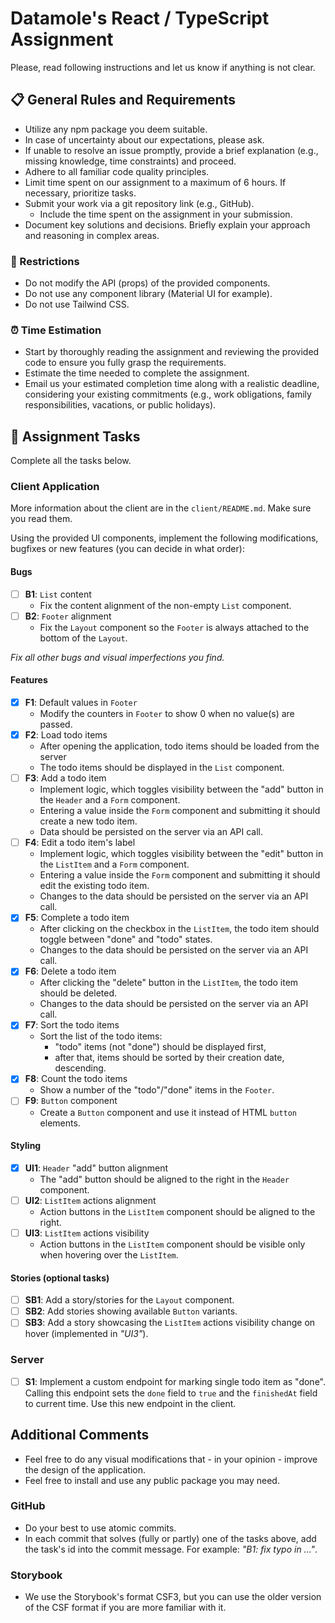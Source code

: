 # Datamole's React / TypeScript Assignment

Please, read following instructions and let us know if anything is not clear.

## 📋 General Rules and Requirements

- Utilize any npm package you deem suitable.
- In case of uncertainty about our expectations, please ask.
- If unable to resolve an issue promptly, provide a brief explanation (e.g., missing knowledge, time constraints) and proceed.
- Adhere to all familiar code quality principles.
- Limit time spent on our assignment to a maximum of 6 hours. If necessary, prioritize tasks.
- Submit your work via a git repository link (e.g., GitHub).
    - Include the time spent on the assignment in your submission.
- Document key solutions and decisions. Briefly explain your approach and reasoning in complex areas.

### 🚫 Restrictions

- Do not modify the API (props) of the provided components.
- Do not use any component library (Material UI for example).
- Do not use Tailwind CSS.

### ⏰ Time Estimation

- Start by thoroughly reading the assignment and reviewing the provided code to ensure you fully grasp the requirements.
- Estimate the time needed to complete the assignment.
- Email us your estimated completion time along with a realistic deadline, considering your existing commitments (e.g., work obligations, family responsibilities, vacations, or public holidays).

## 📝 Assignment Tasks

Complete all the tasks below.

### Client Application

More information about the client are in the `client/README.md`. Make sure you read them.

Using the provided UI components, implement the following modifications, bugfixes or new features (you can decide in what order):

#### Bugs

- [ ] **B1**: `List` content
    - Fix the content alignment of the non-empty `List` component.
- [ ] **B2**: `Footer` alignment
    - Fix the `Layout` component so the `Footer` is always attached to the bottom of the `Layout`.

_Fix all other bugs and visual imperfections you find._

#### Features

- [x] **F1**: Default values in `Footer`
    - Modify the counters in `Footer` to show 0 when no value(s) are passed.
- [x] **F2**: Load todo items
    - After opening the application, todo items should be loaded from the server
    - The todo items should be displayed in the `List` component.
- [ ] **F3**: Add a todo item
    - Implement logic, which toggles visibility between the "add" button in the `Header` and a `Form` component.
    - Entering a value inside the `Form` component and submitting it should create a new todo item.
    - Data should be persisted on the server via an API call.
- [ ] **F4**: Edit a todo item's label
    - Implement logic, which toggles visibility between the "edit" button in the `ListItem` and a `Form` component.
    - Entering a value inside the `Form` component and submitting it should edit the existing todo item.
    - Changes to the data should be persisted on the server via an API call.
- [x] **F5**: Complete a todo item
    - After clicking on the checkbox in the `ListItem`, the todo item should toggle between "done" and "todo" states.
    - Changes to the data should be persisted on the server via an API call.
- [x] **F6**: Delete a todo item
    - After clicking the "delete" button in the `ListItem`, the todo item should be deleted.
    - Changes to the data should be persisted on the server via an API call.
- [x] **F7**: Sort the todo items
    - Sort the list of the todo items:
        - "todo" items (not "done") should be displayed first,
        - after that, items should be sorted by their creation date, descending.
- [x] **F8**: Count the todo items
    - Show a number of the "todo"/"done" items in the `Footer`.
- [ ] **F9**: `Button` component
    - Create a `Button` component and use it instead of HTML `button` elements.

#### Styling

- [x] **UI1**: `Header` "add" button alignment
    - The "add" button should be aligned to the right in the `Header` component.
- [ ] **UI2**: `ListItem` actions alignment
    - Action buttons in the `ListItem` component should be aligned to the right.
- [ ] **UI3**: `ListItem` actions visibility
    - Action buttons in the `ListItem` component should be visible only when hovering over the `ListItem`.

#### Stories (optional tasks)

- [ ] **SB1**: Add a story/stories for the `Layout` component.
- [ ] **SB2**: Add stories showing available `Button` variants.
- [ ] **SB3**: Add a story showcasing the `ListItem` actions visibility change on hover (implemented in _"UI3"_).

### Server

- [ ] **S1**: Implement a custom endpoint for marking single todo item as "done". Calling this endpoint sets the `done` field to `true` and the `finishedAt` field to current time. Use this new endpoint in the client.

## Additional Comments

- Feel free to do any visual modifications that - in your opinion - improve the design of the application.
- Feel free to install and use any public package you may need.

### GitHub

- Do your best to use atomic commits.
- In each commit that solves (fully or partly) one of the tasks above, add the task's id into the commit message. For example: _"B1: fix typo in ..."_.

### Storybook

- We use the Storybook's format CSF3, but you can use the older version of the CSF format if you are more familiar with it.
